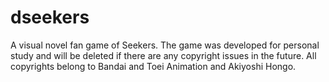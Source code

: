 # dseekers
A visual novel fan game of Seekers.
The game was developed for personal study and will be deleted if there are any copyright issues in the future.
All copyrights belong to Bandai and Toei Animation and Akiyoshi Hongo.
